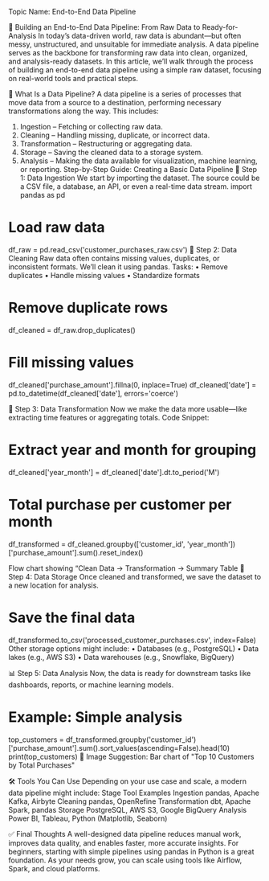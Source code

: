 Topic Name: End-to-End Data Pipeline 

🚀 Building an End-to-End Data Pipeline: From Raw Data to Ready-for-Analysis
In today’s data-driven world, raw data is abundant—but often messy, unstructured, and unsuitable for immediate analysis. A data pipeline serves as the backbone for transforming raw data into clean, organized, and analysis-ready datasets. In this article, we’ll walk through the process of building an end-to-end data pipeline using a simple raw dataset, focusing on real-world tools and practical steps.

🧱 What Is a Data Pipeline?
A data pipeline is a series of processes that move data from a source to a destination, performing necessary transformations along the way. This includes:
1.	Ingestion – Fetching or collecting raw data.
2.	Cleaning – Handling missing, duplicate, or incorrect data.
3.	Transformation – Restructuring or aggregating data.
4.	Storage – Saving the cleaned data to a storage system.
5.	Analysis – Making the data available for visualization, machine learning, or reporting. 
Step-by-Step Guide: Creating a Basic Data Pipeline
🧩 Step 1: Data Ingestion
We start by importing the dataset. The source could be a CSV file, a database, an API, or even a real-time data stream.
import pandas as pd
# Load raw data
df_raw = pd.read_csv('customer_purchases_raw.csv')
🧽 Step 2: Data Cleaning
Raw data often contains missing values, duplicates, or inconsistent formats. We’ll clean it using pandas.
Tasks:
•	Remove duplicates
•	Handle missing values
•	Standardize formats
# Remove duplicate rows
df_cleaned = df_raw.drop_duplicates()
# Fill missing values
df_cleaned['purchase_amount'].fillna(0, inplace=True)
df_cleaned['date'] = pd.to_datetime(df_cleaned['date'], errors='coerce')





🔁 Step 3: Data Transformation
Now we make the data more usable—like extracting time features or aggregating totals.
Code Snippet:
# Extract year and month for grouping
df_cleaned['year_month'] = df_cleaned['date'].dt.to_period('M')
# Total purchase per customer per month
df_transformed = df_cleaned.groupby(['customer_id', 'year_month'])['purchase_amount'].sum().reset_index()

Flow chart showing “Clean Data → Transformation → Summary Table
💾 Step 4: Data Storage
Once cleaned and transformed, we save the dataset to a new location for analysis.
# Save the final data
df_transformed.to_csv('processed_customer_purchases.csv', index=False)
Other storage options might include:
•	Databases (e.g., PostgreSQL)
•	Data lakes (e.g., AWS S3)
•	Data warehouses (e.g., Snowflake, BigQuery)


 📊 Step 5: Data Analysis
Now, the data is ready for downstream tasks like dashboards, reports, or machine learning models.
# Example: Simple analysis
top_customers = df_transformed.groupby('customer_id')['purchase_amount'].sum().sort_values(ascending=False).head(10)
print(top_customers)
📌 Image Suggestion: Bar chart of "Top 10 Customers by Total Purchases"


🛠 Tools You Can Use
Depending on your use case and scale, a modern data pipeline might include:
Stage	Tool Examples
Ingestion	pandas, Apache Kafka, Airbyte
Cleaning	pandas, OpenRefine
Transformation	dbt, Apache Spark, pandas
Storage	PostgreSQL, AWS S3, Google BigQuery
Analysis	Power BI, Tableau, Python (Matplotlib, Seaborn)




✅ Final Thoughts
A well-designed data pipeline reduces manual work, improves data quality, and enables faster, more accurate insights. For beginners, starting with simple pipelines using pandas in Python is a great foundation. As your needs grow, you can scale using tools like Airflow, Spark, and cloud platforms.
